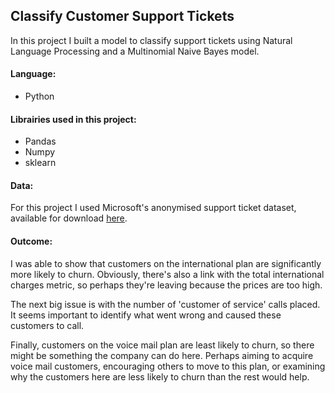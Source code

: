 ## Classify Customer Support Tickets

In this project I built a model to classify support tickets using Natural Language Processing and a Multinomial Naive Bayes model.

#### Language:
- Python

#### Librairies used in this project:
- Pandas
- Numpy
- sklearn

#### Data:
For this project I used Microsoft's anonymised support ticket dataset, available for download [here](https://github.com/vat3300/SSMA-Smart-Service-Management-Assistent-/blob/main/all_tickets.csv).

#### Outcome:
I was able to show that customers on the international plan are significantly more likely to churn. Obviously, there's also a link with the total international charges metric, so perhaps they're leaving because the prices are too high.

The next big issue is with the number of 'customer of service' calls placed. It seems important to identify what went wrong and caused these customers to call.

Finally, customers on the voice mail plan are least likely to churn, so there might be something the company can do here. Perhaps aiming to acquire voice mail customers, encouraging others to move to this plan, or examining why the customers here are less likely to churn than the rest would help.
